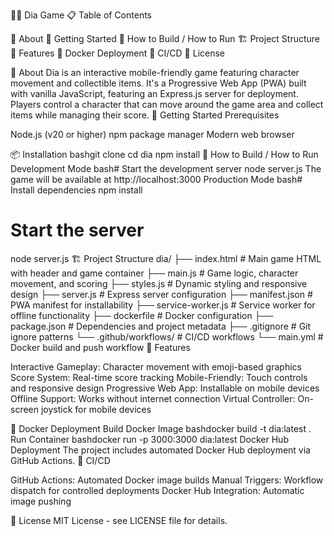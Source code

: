 🏃‍♂️ Dia Game
📋 Table of Contents

📖 About
🚀 Getting Started
🔨 How to Build / How to Run
🏗️ Project Structure
🎯 Features
🐳 Docker Deployment
🤖 CI/CD
📄 License

📖 About
Dia is an interactive mobile-friendly game featuring character movement and collectible items. It's a Progressive Web App (PWA) built with vanilla JavaScript, featuring an Express.js server for deployment. Players control a character that can move around the game area and collect items while managing their score.
🚀 Getting Started
Prerequisites

Node.js (v20 or higher)
npm package manager
Modern web browser

📦 Installation
bashgit clone <repository-url>
cd dia
npm install
🔨 How to Build / How to Run
Development Mode
bash# Start the development server
node server.js
The game will be available at http://localhost:3000
Production Mode
bash# Install dependencies
npm install

# Start the server
node server.js
🏗️ Project Structure
dia/
├── index.html          # Main game HTML with header and game container
├── main.js             # Game logic, character movement, and scoring
├── styles.js           # Dynamic styling and responsive design
├── server.js           # Express server configuration
├── manifest.json       # PWA manifest for installability
├── service-worker.js   # Service worker for offline functionality
├── dockerfile          # Docker configuration
├── package.json        # Dependencies and project metadata
├── .gitignore          # Git ignore patterns
└── .github/workflows/  # CI/CD workflows
    └── main.yml        # Docker build and push workflow
🎯 Features

Interactive Gameplay: Character movement with emoji-based graphics
Score System: Real-time score tracking
Mobile-Friendly: Touch controls and responsive design
Progressive Web App: Installable on mobile devices
Offline Support: Works without internet connection
Virtual Controller: On-screen joystick for mobile devices

🐳 Docker Deployment
Build Docker Image
bashdocker build -t dia:latest .
Run Container
bashdocker run -p 3000:3000 dia:latest
Docker Hub Deployment
The project includes automated Docker Hub deployment via GitHub Actions.
🤖 CI/CD

GitHub Actions: Automated Docker image builds
Manual Triggers: Workflow dispatch for controlled deployments
Docker Hub Integration: Automatic image pushing

📄 License
MIT License - see LICENSE file for details.
